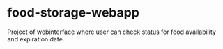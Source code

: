 # food-storage-webapp
Project of webinterface where user can check status for food availability and expiration date. 
